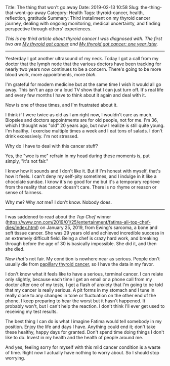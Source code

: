 Title: The thing that won't go away
Date: 2019-02-13 10:58
Slug: the-thing-that-wont-go-away
Category: Health
Tags: thyroid-cancer, health, reflection, gratitude
Summary: Third installment on my thyroid cancer journey, dealing with ongoing monitoring, medical uncertainty, and finding perspective through others' experiences.

*This is my third article about thyroid cancer I was diagnosed with. The first two are *[My thyroid got cancer]({filename}my-thyroid-got-cancer.md)* and *[My thyroid got cancer: one year later]({filename}my-thyroid-got-cancer-one-year-later.md)*.*

---

Yesterday I got another ultrasound of my neck. Today I got a call from my doctor that the lymph node that the various doctors have been tracking for nearly two years now continues to be a concern. There's going to be more blood work, more appointments, more *blah*. 

I'm grateful for modern medicine but at the same time I wish it would all go away. This isn't an app or a loud TV show that I can just turn off. It's real life and every few months I have to think about it again and deal with it. 

Now is one of those times, and I'm frustrated about it. 

I think if I were twice as old as I am right now, I wouldn't care as much. Biopsies and doctors appointments are for old people, not for me. I'm 36, which I thought was "old" 20 years ago, but now I realize is still quite young.  I'm healthy. I exercise multiple times a week and I eat tons of salads. I don't drink excessively. I'm not stressed. 

Why do I have to deal with this cancer stuff? 

Yes, the "woe is me" refrain in my head during these moments is, put simply, "it's not fair." 

I know how it sounds and I don't like it. But if I'm honest with myself, that's how it feels. I can't deny my self-pity sometimes, and I indulge in it like a chocolate sundae. I know it's no good for me but it's a temporary reprieve from the reality that cancer doesn't care. There is no rhyme or reason or sense of fairness. 

Why me? Why *not* me? I don't know. Nobody does. 

---

I was saddened to read about the *Top Chef* winner (https://www.cnn.com/2019/01/25/entertainment/fatima-ali-top-chef-dies/index.html) on January 25, 2019, from Ewing's sarcoma, a bone and soft tissue cancer. She was 29 years old and achieved incredible success in an extremely difficult field. Being a chef is crazy hard work, and breaking through before the age of 30 is basically impossible. She did it, and then she died. 

Now *that's* not fair. My condition is nowhere near as serious. People don't usually die from [papillary thyroid cancer]({filename}my-thyroid-got-cancer.md), so I have the data in my favor.  

I don't know what it feels like to have a serious, terminal cancer. I can relate only slightly, because each time I get an email or a phone call from my doctor after one of my tests, I get a flash of anxiety that I'm going to be told that my cancer is really serious. A pit forms in my stomach and I tune in really close to any changes in tone or fluctuation on the other end of the phone. I keep preparing to hear the worst but it hasn't happened. It probably won't, but I can't help the reaction. I don't think I'll ever get used to receiving my test results. 

The best thing I can do is what I imagine Fatima would tell somebody in my position. Enjoy the life and days I have. Anything could end it; don't take these healthy, happy days for granted. Don't spend time doing things I don't like to do. Invest in my health and the health of people around me. 

And yes, feeling sorry for myself with this mild cancer condition is a waste of time. Right now I actually have nothing to worry about. So I should stop worrying.